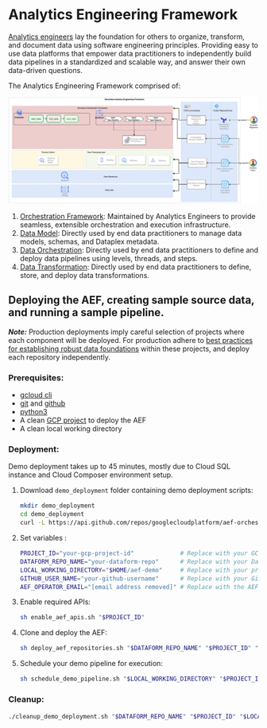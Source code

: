 # Analytics Engineering Framework

[Analytics engineers](https://www.getdbt.com/what-is-analytics-engineering) lay the foundation for others to organize, transform, and document data using software engineering principles. Providing easy to use data platforms that empower data practitioners to independently build data pipelines in a standardized and scalable way, and answer their own data-driven questions.

The Analytics Engineering Framework comprised of:

![aef_high_level.png](aef_high_level.png)

1. [Orchestration Framework](https://github.com/googlecloudplatform/aef-orchestration-framework): Maintained by Analytics Engineers to provide seamless, extensible orchestration and execution infrastructure.
1. [Data Model](https://github.com/googlecloudplatform/aef-data-model): Directly used by end data practitioners to manage data models, schemas, and Dataplex metadata.
1. [Data Orchestration](https://github.com/googlecloudplatform/aef-data-orchestration): Directly used by end data practitioners to define and deploy data pipelines using levels, threads, and steps.
1. [Data Transformation](https://github.com/googlecloudplatform/aef-data-transformation): Directly used by end data practitioners to define, store, and deploy data transformations.

## Deploying the AEF, creating sample source data, and running a sample pipeline. 
***Note:*** Production deployments imply careful selection of projects where each component will be deployed. For production adhere to [best practices for establishing robust data foundations](https://github.com/GoogleCloudPlatform/cloud-foundation-fabric/tree/master/blueprints/data-solutions/data-platform-foundations) within these projects, and deploy each repository independently.

### Prerequisites:
- [gcloud cli](https://cloud.google.com/sdk/docs/install-sdk)
- [git](https://git-scm.com/book/en/v2/Getting-Started-Installing-Git) and [github](https://docs.github.com/en/get-started/getting-started-with-git/set-up-git)
- [python3](https://www.python.org/downloads/)
- A clean [GCP project](https://developers.google.com/workspace/guides/create-project) to deploy the AEF
- A clean local working directory

### Deployment:
Demo deployment takes up to 45 minutes, mostly due to Cloud SQL instance and Cloud Composer environment setup.
1. Download `demo_deployment` folder containing demo deployment scripts:
   ```bash
   mkdir demo_deployment
   cd demo_deployment
   curl -L https://api.github.com/repos/googlecloudplatform/aef-orchestration-framework/contents/demo_deployment?ref=main |   grep -E '"download_url":' |   awk '{print $2}' |   sed 's/"//g;s/,//g' |   xargs -n 1 curl -L -O
   ```

2. Set variables :
    ```bash
   PROJECT_ID="your-gcp-project-id"             # Replace with your GCP Project ID
   DATAFORM_REPO_NAME="your-dataform-repo"      # Replace with your Dataform repository name
   LOCAL_WORKING_DIRECTORY="$HOME/aef-demo"     # Replace with your preferred local directory
   GITHUB_USER_NAME="your-github-username"      # Replace with your GitHub username
   AEF_OPERATOR_EMAIL="[email address removed]" # Replace with the AEF operator's email address
   ```
3. Enable required APIs:
    ```bash
    sh enable_aef_apis.sh "$PROJECT_ID"
    ```
3. Clone and deploy the AEF:
    ```bash
    sh deploy_aef_repositories.sh "$DATAFORM_REPO_NAME" "$PROJECT_ID" "$LOCAL_WORKING_DIRECTORY" "$GITHUB_USER_NAME" "$AEF_OPERATOR_EMAIL"
    ```
5. Schedule your demo pipeline for execution:
    ```bash
    sh schedule_demo_pipeline.sh "$LOCAL_WORKING_DIRECTORY" "$PROJECT_ID"
    ```
   
### Cleanup:

```bash
./cleanup_demo_deployment.sh "$DATAFORM_REPO_NAME" "$PROJECT_ID" "$LOCAL_WORKING_DIRECTORY" "$GITHUB_USER_NAME" "$AEF_OPERATOR_EMAIL"
```